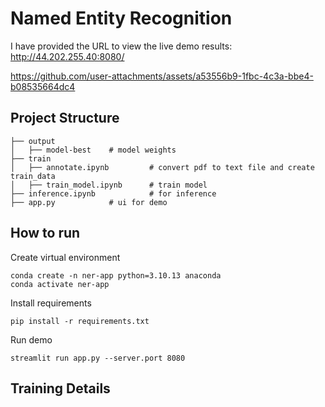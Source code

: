 # Named Entity Recognition
I have provided the URL to view the live demo results: http://44.202.255.40:8080/

https://github.com/user-attachments/assets/a53556b9-1fbc-4c3a-bbe4-b08535664dc4


## Project Structure

```
├── output
│   ├── model-best    # model weights
├── train
│   ├── annotate.ipynb         # convert pdf to text file and create train_data
│   ├── train_model.ipynb      # train model
├── inference.ipynb            # for inference
├── app.py            # ui for demo
```
## How to run

Create virtual environment
```
conda create -n ner-app python=3.10.13 anaconda
conda activate ner-app
```
Install requirements
```
pip install -r requirements.txt
```
Run demo
```
streamlit run app.py --server.port 8080
```

## Training Details
